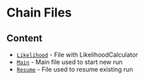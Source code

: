 # Chain Files

## Content

- [`Likelihood`](likelihood.py) - File with LikelihoodCalculator
- [`Main`](with_sangria) - Main file used to start new run
- [`Resume`](without_sangria) - File used to resume existing run

